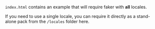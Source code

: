 `index.html` contains an example that will require faker with **all** locales.

If you need to use a single locale, you can require it directly as a stand-alone pack from the `/locales` folder here.
